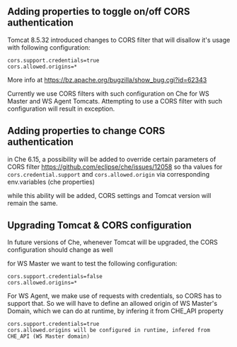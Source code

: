 

## Adding properties to toggle on/off CORS authentication

Tomcat 8.5.32 introduced changes to CORS filter that will disallow it's usage with following configuration:
```
cors.support.credentials=true
cors.allowed.origins=*
```

More info at https://bz.apache.org/bugzilla/show_bug.cgi?id=62343 

Currently we use CORS filters with such configuration on Che for WS Master and WS Agent Tomcats. 
Attempting to use a CORS filter with such configuration will result in exception.

## Adding properties to change CORS authentication 

in Che 6.15, a possibility will be added to override certain parameters of CORS filter https://github.com/eclipse/che/issues/12058
so tha values for `cors.credential.support` and `cors.allowed.origin` via corresponding env.variables (che properties)

while this ability will be added, CORS settings and Tomcat version will remain the same.

## Upgrading Tomcat & CORS configuration

In future versions of Che, whenever Tomcat will be upgraded, the CORS configuration should change as well

for WS Master we want to test the following configuration:

```
cors.support.credentials=false
cors.allowed.origins=*
```

For WS Agent, we make use of requests with credentials, so CORS has to support that.
So we will have to define an allowed origin of WS Master's Domain, which we can do at runtime, by infering it from CHE_API property


```
cors.support.credentials=true
cors.allowed.origins will be configured in runtime, infered from CHE_API (WS Master domain)
```

